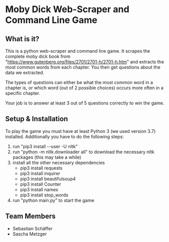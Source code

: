 # Moby Dick Web-Scraper and Command Line Game

## What is it?
This is a python web-scraper and command line game. It scrapes the complete moby dick book from "https://www.gutenberg.org/files/2701/2701-h/2701-h.htm" and extracts the most common words from each chapter. You then get questions about the data we extracted.

The types of questions can either be what the most common word in a chapter is, or which word (out of 2 possible choices) occurs more often in a specific chapter.

Your job is to answer at least 3 out of 5 questions correctly to win the game.



## Setup & Installation

To play the game you must have at least Python 3 (we used version 3.7) installed. Additionally you have to do the following steps:

1. run "pip3 install --user -U nltk"
2. run "python -m nltk.downloader all" to download the necessary nltk packages (this may take a while)
3. install all the other necessary dependencies
	- pip3 install requests
	- pip3 install inquirer
	- pip3 install beautifulsoup4
	- pip3 install Counter
	- pip3 install names
	- pip3 install stop_words
4. run "python main.py" to start the game

## Team Members
- Sebastian Schäffer
- Sascha Metzger

